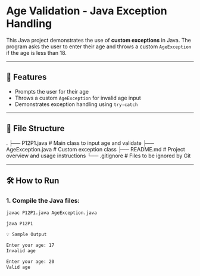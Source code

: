 # Age Validation - Java Exception Handling

This Java project demonstrates the use of **custom exceptions** in Java. The program asks the user to enter their age and throws a custom `AgeException` if the age is less than 18.

---

## 🚀 Features

- Prompts the user for their age
- Throws a custom `AgeException` for invalid age input
- Demonstrates exception handling using `try-catch`

---

## 🧾 File Structure

.
├── P12P1.java # Main class to input age and validate
├── AgeException.java # Custom exception class
├── README.md # Project overview and usage instructions
└── .gitignore # Files to be ignored by Git


---

## 🛠️ How to Run

### 1. Compile the Java files:
```bash
javac P12P1.java AgeException.java

java P12P1

💡 Sample Output

Enter your age: 17
Invalid age

Enter your age: 20
Valid age
